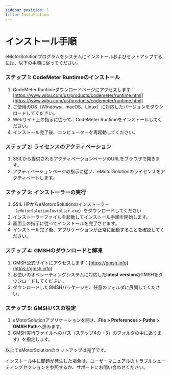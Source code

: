 ```yaml
---
sidebar_position: 1
title: Installation
---
```

# インストール手順

eMotorSolutionプログラムをシステムにインストールおよびセットアップするには、以下の手順に従ってください。

### ステップ 1: CodeMeter Runtimeのインストール

1. CodeMeter Runtimeダウンロードページにアクセスします：[https://www.wibu.com/us/products/codemeter/runtime.html](https://www.wibu.com/us/products/codemeter/runtime.html)
2. ご使用のOS（Windows、macOS、Linux）に対応したバージョンをダウンロードしてください。
3. Webサイト上の指示に従って、CodeMeter Runtimeをインストールしてください。
4. インストール完了後、コンピューターを再起動してください。

### ステップ 2: ライセンスのアクティベーション

1. SSILから提供されるアクティベーションページのURLをブラウザで開きます。
2. アクティベーションページの指示に従い、eMotorSolutionのライセンスをアクティベートします。

### ステップ 3: インストーラーの実行

1. SSIL HPからeMotoroSolutionのインストーラー（`eMotorSolutionInstaller.exe`）をダウンロードしてください
2. インストーラーファイルを起動してインストール手順を開始します。
3. 画面上の指示に従ってインストールを完了させます。
4. インストール完了後、アプリケーションが正常に起動することを確認してください。

### ステップ 4: GMSHのダウンロードと解凍

1. GMSH公式サイトにアクセスします：[https://gmsh.info](https://gmsh.info)
2. お使いのオペレーティングシステムに対応した**latest version**のGMSHをダウンロードしてください。
3. ダウンロードしたGMSHパッケージを、任意のフォルダに展開してください。

### ステップ 5: GMSHパスの設定

1. eMotorSolutionアプリケーションを開き、**File > Preferences > Paths > GMSH Path**へ進みます。
2. GMSH実行ファイルへのパス（ステップ4の「3」のフォルダの中にあります）を指定します。

以上でeMotorSolutionのセットアップは完了です。

インストール中に問題が発生した場合は、ユーザーマニュアルのトラブルシューティングセクションを参照するか、サポートにお問い合わせください。
